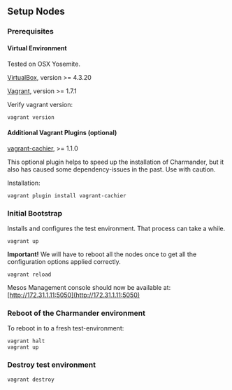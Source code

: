 Setup Nodes
-----------

### Prerequisites

#### Virtual Environment

Tested on OSX Yosemite.

[VirtualBox](https://www.virtualbox.org), version >= 4.3.20

[Vagrant](http://www.vagrantup.com/downloads.html), version >= 1.7.1

Verify vagrant version:

```
vagrant version
```

#### Additional Vagrant Plugins (optional)

[vagrant-cachier](https://github.com/fgrehm/vagrant-cachier), >= 1.1.0

This optional plugin helps to speed up the installation of Charmander, but it also has caused some dependency-issues in the past.
Use with caution.

Installation:

```
vagrant plugin install vagrant-cachier
```

### Initial Bootstrap

Installs and configures the test environment. That process can take a while.

```
vagrant up
```

**Important!** We will have to reboot all the nodes once to get all the configuration options applied correctly.

```
vagrant reload
```

Mesos Management console should now be available at: [http://172.31.1.11:5050](http://172.31.1.11:5050)


### Reboot of the Charmander environment

To reboot in to a fresh test-environment:

```
vagrant halt
vagrant up
```

### Destroy test environment

```
vagrant destroy
```

